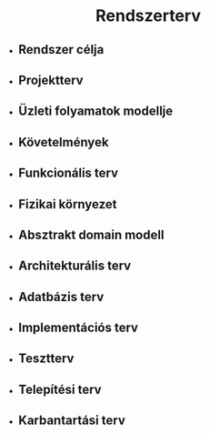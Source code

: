 <center><h1>Rendszerterv</h1></center>

* <h2>Rendszer célja</h2>

* <h2>Projektterv</h2>

* <h2>Üzleti folyamatok modellje</h2>

* <h2>Követelmények</h2>

* <h2>Funkcionális terv</h2>

* <h2>Fizikai környezet</h2>

* <h2>Absztrakt domain modell</h2>

* <h2>Architekturális terv</h2>

* <h2>Adatbázis terv</h2>

* <h2>Implementációs terv</h2>

* <h2>Tesztterv</h2>

* <h2>Telepítési terv</h2>

* <h2>Karbantartási terv</h2>